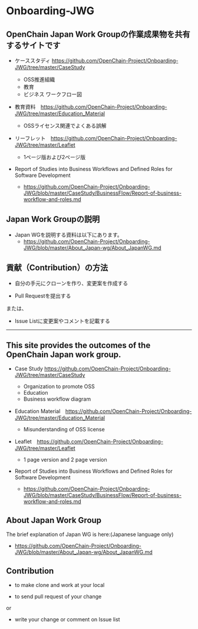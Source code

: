 # Onboarding-JWG

## OpenChain Japan Work Groupの作業成果物を共有するサイトです

* ケーススタディ https://github.com/OpenChain-Project/Onboarding-JWG/tree/master/CaseStudy
  * OSS推進組織
  * 教育
  * ビジネス ワークフロー図

* 教育資料　https://github.com/OpenChain-Project/Onboarding-JWG/tree/master/Education_Material
  * OSSライセンス関連でよくある誤解

* リーフレット　https://github.com/OpenChain-Project/Onboarding-JWG/tree/master/Leaflet
  * 1ページ版および2ページ版

* Report of Studies into Business Workflows and Defined Roles for Software Development
  * https://github.com/OpenChain-Project/Onboarding-JWG/blob/master/CaseStudy/BusinessFlow/Report-of-business-workflow-and-roles.md


## Japan Work Groupの説明

* Japan WGを説明する資料は以下にあります。
  * https://github.com/OpenChain-Project/Onboarding-JWG/blob/master/About_Japan-wg/About_JapanWG.md


## 貢献（Contribution）の方法

* 自分の手元にクローンを作り、変更案を作成する

* Pull Requestを提出する

または、

* Issue Listに変更案やコメントを記載する

---

## This site provides the outcomes of the OpenChain Japan work group.
* Case Study https://github.com/OpenChain-Project/Onboarding-JWG/tree/master/CaseStudy
  * Organization to promote OSS
  * Education
  * Business workflow diagram

* Education Material　https://github.com/OpenChain-Project/Onboarding-JWG/tree/master/Education_Material
  * Misunderstanding of OSS license

* Leaflet　https://github.com/OpenChain-Project/Onboarding-JWG/tree/master/Leaflet
  * 1 page version and 2 page version


* Report of Studies into Business Workflows and Defined Roles for Software Development
  * https://github.com/OpenChain-Project/Onboarding-JWG/blob/master/CaseStudy/BusinessFlow/Report-of-business-workflow-and-roles.md


## About Japan Work Group

The brief explanation of Japan WG is here:(Japanese language only)

* https://github.com/OpenChain-Project/Onboarding-JWG/blob/master/About_Japan-wg/About_JapanWG.md

## Contribution

* to make clone and work at your local

* to send pull request of your change 

or 

* write your change or comment on Issue list
